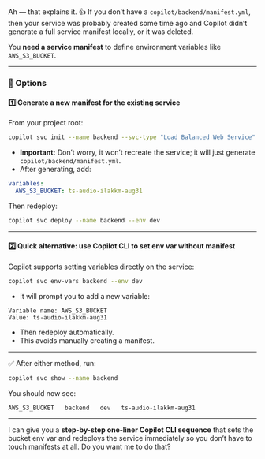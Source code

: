 Ah — that explains it. 👍 If you don’t have a `copilot/backend/manifest.yml`, then your service was probably created some time ago and Copilot didn’t generate a full service manifest locally, or it was deleted.

You **need a service manifest** to define environment variables like `AWS_S3_BUCKET`.

---

### 🔹 Options

#### 1️⃣ Generate a new manifest for the existing service

From your project root:

```bash
copilot svc init --name backend --svc-type "Load Balanced Web Service" --dockerfile ./backend/Dockerfile
```

* **Important:** Don’t worry, it won’t recreate the service; it will just generate `copilot/backend/manifest.yml`.
* After generating, add:

```yaml
variables:
  AWS_S3_BUCKET: ts-audio-ilakkm-aug31
```

Then redeploy:

```bash
copilot svc deploy --name backend --env dev
```

---

#### 2️⃣ Quick alternative: use Copilot CLI to set env var without manifest

Copilot supports setting variables directly on the service:

```bash
copilot svc env-vars backend --env dev
```

* It will prompt you to add a new variable:

```
Variable name: AWS_S3_BUCKET
Value: ts-audio-ilakkm-aug31
```

* Then redeploy automatically.
* This avoids manually creating a manifest.

---

✅ After either method, run:

```bash
copilot svc show --name backend
```

You should now see:

```
AWS_S3_BUCKET   backend   dev   ts-audio-ilakkm-aug31
```

---

I can give you a **step-by-step one-liner Copilot CLI sequence** that sets the bucket env var and redeploys the service immediately so you don’t have to touch manifests at all. Do you want me to do that?
